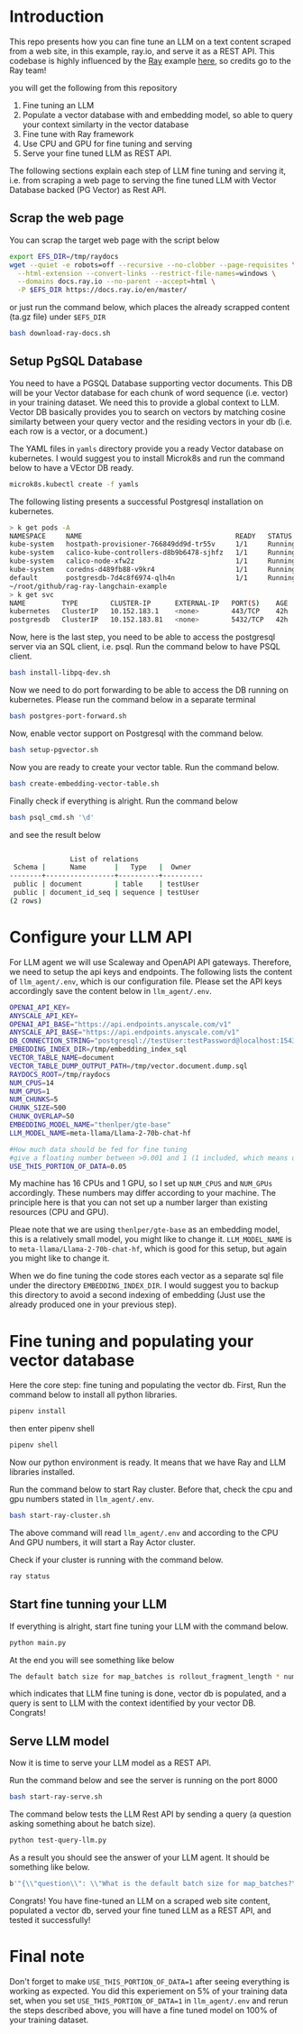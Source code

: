 # Introduction

This repo presents how you can fine tune an LLM on a text content scraped from a web site, in this example, ray.io, and serve it as a REST API. This codebase is highly influenced by the [Ray](http://ray.io) example  [here](https://www.anyscale.com/blog/a-comprehensive-guide-for-building-rag-based-llm-applications-part-1), so credits go to the Ray team!

you will get the following from this repository

1. Fine tuning an LLM
2. Populate a vector database with and embedding model, so able to query your context similarty in the vector database
3. Fine tune with Ray framework
4. Use CPU and GPU for fine tuning and serving
5. Serve your fine tuned LLM as REST API.

The following sections explain each step of LLM fine tuning and serving it, i.e. from scraping a web page to serving the fine tuned LLM with Vector Database backed (PG Vector) as Rest API.



## Scrap the web page

You can scrap  the target web page with the script below

```bash
export EFS_DIR=/tmp/raydocs
wget --quiet -e robots=off --recursive --no-clobber --page-requisites \
  --html-extension --convert-links --restrict-file-names=windows \
  --domains docs.ray.io --no-parent --accept=html \
  -P $EFS_DIR https://docs.ray.io/en/master/
```

or just run the command below, which places the already scrapped content (ta.gz file) under `$EFS_DIR`

```bash
bash download-ray-docs.sh
```

## Setup PgSQL Database

You need to have a PGSQL Database supporting vector documents. This DB will be your Vector database for each chunk of word sequence (i.e. vector) in your training dataset. We need this to provide a global context to LLM. Vector DB basically provides you to search on vectors by matching cosine similarty between your query vector and the residing vectors in your db (i.e. each row is a vector, or a document.)

The YAML files in `yamls` directory provide you a ready Vector database on kubernetes. I would suggest you to install Microk8s and run the command below to have a VEctor DB ready.

```bash
microk8s.kubectl create -f yamls
```

The following listing presents a successful Postgresql installation on kubernetes.

```bash
> k get pods -A
NAMESPACE     NAME                                      READY   STATUS    RESTARTS      AGE
kube-system   hostpath-provisioner-766849dd9d-tr55v     1/1     Running   1 (17h ago)   42h
kube-system   calico-kube-controllers-d8b9b6478-sjhfz   1/1     Running   1 (17h ago)   42h
kube-system   calico-node-xfw2z                         1/1     Running   1 (17h ago)   42h
kube-system   coredns-d489fb88-v9kr4                    1/1     Running   1 (17h ago)   42h
default       postgresdb-7d4c8f6974-qlh4n               1/1     Running   1 (17h ago)   42h
~/root/github/rag-ray-langchain-example
> k get svc
NAME         TYPE        CLUSTER-IP      EXTERNAL-IP   PORT(S)    AGE
kubernetes   ClusterIP   10.152.183.1    <none>        443/TCP    42h
postgresdb   ClusterIP   10.152.183.81   <none>        5432/TCP   42h
```

Now, here is the last step, you need to be able to access the postgresql server via an SQL client, i.e. psql. Run the command below to have PSQL client.

```bash
bash install-libpq-dev.sh
```

Now we need to do port forwarding to be able to access the DB running on kubernetes.  Please run the command below in a separate terminal

```bash
bash postgres-port-forward.sh
```

Now, enable vector support on Postgresql with the command below.

```bash
bash setup-pgvector.sh
```

Now  you are ready to create your vector table. Run the command below.

```bash
bash create-embedding-vector-table.sh
```

Finally check if everything is alright. Run the command below

```bash
bash psql_cmd.sh '\d'
```

and see the result below

```bash

               List of relations
 Schema |      Name       |   Type   |  Owner
--------+-----------------+----------+----------
 public | document        | table    | testUser
 public | document_id_seq | sequence | testUser
(2 rows)
```


# Configure your LLM API 
For LLM agent we will use Scaleway and OpenAPI API gateways. Therefore, we need to setup the api keys and endpoints. The following lists the content of `llm_agent/.env`, which is our configuration file. Please set the API keys accordingly save the content below in `llm_agent/.env`.

```bash
OPENAI_API_KEY=
ANYSCALE_API_KEY=
OPENAI_API_BASE="https://api.endpoints.anyscale.com/v1"
ANYSCALE_API_BASE="https://api.endpoints.anyscale.com/v1"
DB_CONNECTION_STRING="postgresql://testUser:testPassword@localhost:15432/testDB"
EMBEDDING_INDEX_DIR=/tmp/embedding_index_sql
VECTOR_TABLE_NAME=document
VECTOR_TABLE_DUMP_OUTPUT_PATH=/tmp/vector.document.dump.sql
RAYDOCS_ROOT=/tmp/raydocs
NUM_CPUS=14
NUM_GPUS=1
NUM_CHUNKS=5
CHUNK_SIZE=500
CHUNK_OVERLAP=50
EMBEDDING_MODEL_NAME="thenlper/gte-base"
LLM_MODEL_NAME=meta-llama/Llama-2-70b-chat-hf

#How much data should be fed for fine tuning
#give a floating number between >0.001 and 1 (1 included, which means use all the data for fine tuning)
USE_THIS_PORTION_OF_DATA=0.05

```

My machine has 16 CPUs and 1 GPU, so I set up `NUM_CPUS` and `NUM_GPUs` accordingly. These numbers may differ according to your machine. The principle here is that you can not set up a number larger than existing resources (CPU and GPU).

Pleae note that we are using `thenlper/gte-base` as an embedding model, this is a relatively small model, you might like to change it. `LLM_MODEL_NAME` is  to `meta-llama/Llama-2-70b-chat-hf`, which is good for this setup, but again you might like to change it.


When we do fine tuning the code stores each vector as a separate sql file under the directory `EMBEDDING_INDEX_DIR`. I would suggest you to backup this directory to avoid a second indexing of embedding (Just use the already produced one in your previous step).


# Fine tuning and populating your vector database

Here the core step: fine tuning and populating the vector db. First, Run the command below to install all python libraries.

```bash
pipenv install
```

then enter pipenv shell

```bash
pipenv shell
```
Now our python environment is ready. It means that we have Ray and LLM libraries installed.

Run the command below to start Ray cluster. Before that, check the cpu and gpu numbers stated in `llm_agent/.env`.

```bash
bash start-ray-cluster.sh
```

The above command will read `llm_agent/.env` and according to the CPU And GPU numbers, it will start a Ray Actor cluster.

Check if your cluster is running with the command below.

```bash
ray status
```

## Start fine tunning your LLM

If everything is alright, start fine tuning your LLM with the command below.

```bash
python main.py
```
At the end you will see something like below

```bash
The default batch size for map_batches is rollout_fragment_length * num_envs.
```
which indicates that LLM fine tuning is done, vector db is populated, and a query is sent to LLM with the context identified by your vector DB. Congrats!


## Serve LLM model

Now it is time to serve your LLM model as a REST API.

Run the command below and see the server is running on the port 8000
```bash
bash start-ray-serve.sh
```

The command below tests the LLM Rest API by sending a query (a question asking something about he batch size).

```bash
python test-query-llm.py
```
As a result you should see the answer of  your LLM agent. It should be something like below.

```bash
b'"{\\"question\\": \\"What is the default batch size for map_batches?\\", \\"sources\\": [\\"https://docs.ray.io/en/master/rllib/rllib-training.html#specifying-rollout-workers\\", \\"https://docs.ray.io/en/master/rllib/rllib-training.html#specifying-rollout-workers\\", \\"https://docs.ray.io/en/master/rllib/package_ref/doc/ray.rllib.policy.policy.Policy.compute_log_likelihoods.html#ray-rllib-policy-policy-policy-compute-log-likelihoods\\", \\"https://docs.ray.io/en/master/rllib/package_ref/doc/ray.rllib.policy.policy.Policy.compute_log_likelihoods.html#ray-rllib-policy-policy-policy-compute-log-likelihoods\\", \\"https://docs.ray.io/en/master/rllib/rllib-algorithms.html#importance-weighted-actor-learner-architecture-impala\\"], \\"answer\\": \\" The default batch size for map_batches is rollout_fragment_length * num_envs.\\", \\"llm\\": \\"meta-llama/Llama-2-70b-chat-hf\\"}"'

```


Congrats! You have fine-tuned an LLM on a scraped web site content, populated a vector db, served your fine tuned LLM as a REST API, and tested it successfully!



# Final note

Don't forget to make `USE_THIS_PORTION_OF_DATA=1` after seeing everything is working as expected. You did this experiement on 5% of your training data set, when you set `USE_THIS_PORTION_OF_DATA=1` in `llm_agent/.env` and rerun the steps described above, you will have a fine tuned model on 100% of your training dataset.
